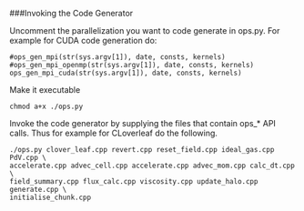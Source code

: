 ###Invoking the Code Generator

Uncomment the parallelization you want to code generate in ops.py. For example for CUDA code generation do:

```
#ops_gen_mpi(str(sys.argv[1]), date, consts, kernels)
#ops_gen_mpi_openmp(str(sys.argv[1]), date, consts, kernels)
ops_gen_mpi_cuda(str(sys.argv[1]), date, consts, kernels)
```

Make it executable

`chmod a+x ./ops.py`

Invoke the code generator by supplying the files that contain ops_* API calls. Thus for example for CLoverleaf do the following.

```
./ops.py clover_leaf.cpp revert.cpp reset_field.cpp ideal_gas.cpp PdV.cpp \
accelerate.cpp advec_cell.cpp accelerate.cpp advec_mom.cpp calc_dt.cpp \
field_summary.cpp flux_calc.cpp viscosity.cpp update_halo.cpp generate.cpp \
initialise_chunk.cpp
```
